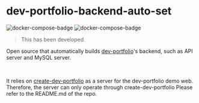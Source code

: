 # dev-portfolio-backend-auto-set

![docker-compose-badge](https://img.shields.io/badge/Docker_Compose-red)
![docker-compose-badge](https://img.shields.io/badge/TypeScript-blue)

> This has been developed.

Open source that automatically builds [dev-portfolio](https://github.com/modern-agile-team/dev-portfolio)'s backend, such as API server and MySQL server.

</br>

It relies on [create-dev-portfolio](https://github.com/modern-agile-team/create-dev-portfolio) as a server for the dev-portfolio demo web. </br>
Therefore, the server can only operate through create-dev-portfolio
Please refer to the README.md of the repo.

